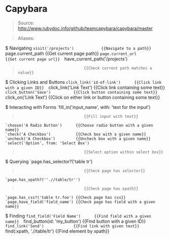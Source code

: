 # Capybara

> Source: http://www.rubydoc.info/github/teamcapybara/capybara/master

> Aliases: 

$ Navigating
    `visit('/projects')            {{Navigate to a path}} 
    `page.current_path             {{Get current page path}} 
    `page.current_url              {{Get current page url}} 
    `have_current_path('/projects')
>                                  {{Check current path matches a value}} 

$ Clicking Links and Buttons
    `click_link('id-of-link')      {{Click link with a given ID}} 
    `click_link('Link Text')       {{Click link containing some text}} 
    `click_button('Save')          {{Click button containing some text}} 
    `click_on('Link Text')         {{Click on either link or button containing some text}} 

$ Interacting with Forms
    `fill_in('input_name', with: 'text for the input')
>                                  {{Fill input with text}} 
    `choose('A Radio Button')      {{Choose radio button with a given name}} 
    `check('A Checkbox')           {{Check box with a given name}} 
    `uncheck('A Checkbox')         {{Uncheck box with a given name}} 
    `select('Option', from: 'Select Box')
>                                  {{Select option within select box}} 

$ Querying
    `page.has_selector?('table tr')
>                                  {{Check page has selector}} 
    `page.has_xpath?(''.//table/tr'')
>                                  {{Check page has xpath}} 
    `page.has_css?('table tr.foo') {{Check page has css}} 
    `page.have_field('field_name') {{Check page has field with a given name}} 

$ Finding
    `find_field('Field Name')      {{Find field with a given name}} 
    `find_button(id: 'my_button')  {{Find button with a given ID}} 
    `find_link('Send')             {{Find link with given text}} 
    `find(:xpath, './/table/tr')   {{Find element by xpath}} 

